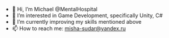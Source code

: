- 👋 Hi, I’m Michael @MentalHospital
- 👀 I’m interested in Game Development, specifically Unity, C#
- 🌱 I’m currently improving my skills mentioned above
- 📫 How to reach me: misha-sudar@yandex.ru

<!---
MentalHospital/MentalHospital is a ✨ special ✨ repository because its `README.md` (this file) appears on your GitHub profile.
You can click the Preview link to take a look at your changes.
--->
